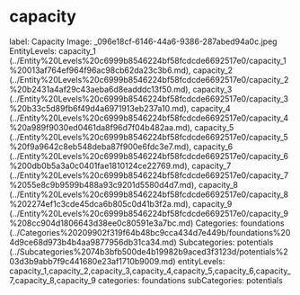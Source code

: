 # capacity

label: Capacity
Image: _096e18cf-6146-44a6-9386-287abed94a0c.jpeg
EntityLevels: capacity_1 (../Entity%20Levels%20c6999b8546224bf58fcdcde6692517e0/capacity_1%20013af764ef964f96ac98cb62da23c3b6.md), capacity_2 (../Entity%20Levels%20c6999b8546224bf58fcdcde6692517e0/capacity_2%20b2431a4af29c43aeba6d8eadddc13f50.md), capacity_3 (../Entity%20Levels%20c6999b8546224bf58fcdcde6692517e0/capacity_3%20b33c5d89fb6f49d4a6971913eb237a10.md), capacity_4 (../Entity%20Levels%20c6999b8546224bf58fcdcde6692517e0/capacity_4%20a989f9030ed0461da8f96d7f04b482aa.md), capacity_5 (../Entity%20Levels%20c6999b8546224bf58fcdcde6692517e0/capacity_5%20f9a9642c8eb548deba87f900e6fdc3e7.md), capacity_6 (../Entity%20Levels%20c6999b8546224bf58fcdcde6692517e0/capacity_6%200db0b5a3a0c0401fae1810124ce22769.md), capacity_7 (../Entity%20Levels%20c6999b8546224bf58fcdcde6692517e0/capacity_7%2055e8c9b9599b488a93c9201d5580d4d7.md), capacity_8 (../Entity%20Levels%20c6999b8546224bf58fcdcde6692517e0/capacity_8%202274ef1c3cde45dca6b805c0d41b3f2a.md), capacity_9 (../Entity%20Levels%20c6999b8546224bf58fcdcde6692517e0/capacity_9%208cc904d1806643d38ee0c80591e3a7bc.md)
Categories: foundations (../Categories%20209902f319f64b48bc9cca434d7e449b/foundations%204d9ce68d973b4b4aa9877956db31ca34.md)
Subcategories: potentials (../Subcategories%2074b3bfb500de4b19982b9aced3f3123d/potentials%203d3b9abb7f9c441680e23af1710b9009.md)
entityLevels: capacity_1,capacity_2,capacity_3,capacity_4,capacity_5,capacity_6,capacity_7,capacity_8,capacity_9
categories: foundations
subCategories: potentials

[](capacity%2014d337686178447b856b29dbca3360f6/Untitled%2058911204fd8845afafec71cf69eec53e.md)